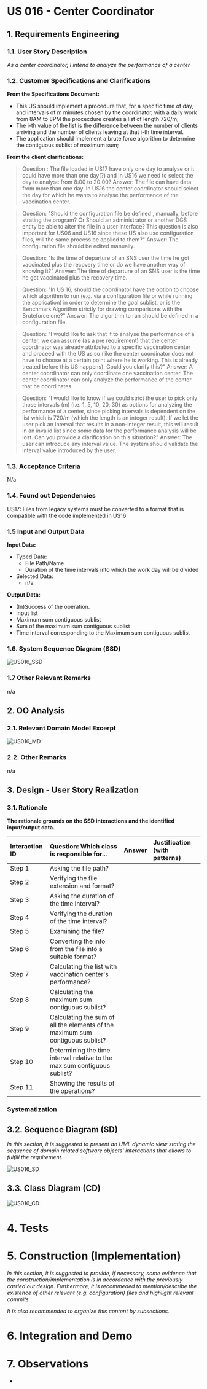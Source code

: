# US 016 - Center Coordinator

## 1. Requirements Engineering

### 1.1. User Story Description

*As a center coordinator, I intend to analyze the performance of a center*

### 1.2. Customer Specifications and Clarifications

**From the Specifications Document:**
* This US should implement a procedure that, for a specific time of day, and intervals of m minutes  chosen by the coordinator, with a daily work from 8AM to 8PM the procecdure creates a list of length 720/m;
* The i-th value of the list is the difference between the number of clients arriving and the number of clients leaving at that i-th time interval.
* The application should implement a brute force algorithm to determine the contiguous sublist of maximum sum;


**From the client clarifications:**
> Question : The file loaded in US17 have only one day to analyse or it could have more than one day(?) and in US16 we need to select the day to analyse from 8:00 to 20:00?
> Answer: The file can have data from more than one day. In US16 the center coordinator should select the day for which he wants to analyse the performance of the vaccination center.

>Question: "Should the configuration file be defined , manually, before strating the program? Or Should an administrator or another DGS entity be able to alter the file in a user interface? This question is also important for US06 and US16 since these US also use configuration files, will the same process be applied to them?"
>Answer: The configuration file should be edited manually.

>Question: "Is the time of departure of an SNS user the time he got vaccinated plus the recovery time or do we have another way of knowing it?"
>Answer: The time of departure of an SNS user is the time he got vaccinated plus the recovery time.

>Question: "In US 16, should the coordinator have the option to choose which algorithm to run (e.g. via a configuration file or while running the application) in order to determine the goal sublist, or is the Benchmark Algorithm strictly for drawing comparisons with the Bruteforce one?"
>Answer: The algorithm to run should be defined in a configuration file.

>Question: "I would like to ask that if to analyse the performance of a center, we can assume (as a pre requirement) that the center coordinator was already attributed to a specific vaccination center and proceed with the US as so (like the center coordinator does not have to choose at a certain point where he is working. This is already treated before this US happens). Could you clarify this?"
>Answer: A center coordinator can only coordinate one vaccination center. The center coordinator can only analyze the performance of the center that he coordinates.

>Question: "I would like to know if we could strict the user to pick only those intervals (m) (i.e. 1, 5, 10, 20, 30) as options for analyzing the performance of a center, since picking intervals is dependent on the list which is 720/m (which the length is an integer result). If we let the user pick an interval that results in a non-integer result, this will result in an invalid list since some data for the performance analysis will be lost. Can you provide a clarification on this situation?"
>Answer: The user can introduce any interval value. The system should validate the interval value introduced by the user.

### 1.3. Acceptance Criteria

N/a

### 1.4. Found out Dependencies

US17: Files from legacy systems must be converted to a format that is compatible with the code implemented in US16

### 1.5 Input and Output Data

**Input Data:**
* Typed Data:
  * File Path/Name
  * Duration of the time intervals into which the work day will be divided
* Selected Data:
  * n/a

**Output Data:**
* (In)Success of the operation.
* Input list
* Maximum sum contiguous sublist
* Sum of the maximum sum contiguous sublist
* Time interval corresponding to the  Maximum sum contiguous sublist

### 1.6. System Sequence Diagram (SSD)

![US016_SSD](US016_SSD.svg)


### 1.7 Other Relevant Remarks

n/a

## 2. OO Analysis

### 2.1. Relevant Domain Model Excerpt

![US016_MD](US016_MD.svg)

### 2.2. Other Remarks

n/a


## 3. Design - User Story Realization

### 3.1. Rationale

**The rationale grounds on the SSD interactions and the identified input/output data.**

| Interaction ID | Question: Which class is responsible for...                                     | Answer              | Justification (with patterns)                                            |
|:---------------|:--------------------------------------------------------------------------------|:--------------------|:-------------------------------------------------------------------------|
| Step 1  		     | Asking the file path?		                                                         |      |                                                                          |
| Step 2  		     | Verifying the file extension and format?	                                       |  |                                                                          |
| Step 3  		     | Asking the duration of the time interval?                                       |        |                                                                          |
| Step 4  		     | Verifying the duration of the time interval?                                    |           |                                                                          |
| Step 5  		     | Examining the file? 						                                                      |      |                                                                          |
| Step 6  		     | Converting the info from the file into a suitable format?					                  |        |  |
| Step 7  		     | Calculating the list with vaccination center's performance?						               |    |                                                                          |
| Step 8  		     | Calculating the maximum sum contiguous sublist?		                               |      |                                                                          |
| Step 9 		      | Calculating the sum of all the elements of the maximum sum contiguous sublist?	 |  |                                                                          |
| Step 10  		    | Determining the time interval relative to the max sum contiguous sublist?       |        |                                                                          |
| Step 11  		    | Showing the results of the operations?                                          |           |                                                                          |

### Systematization ##


## 3.2. Sequence Diagram (SD)

*In this section, it is suggested to present an UML dynamic view stating the sequence of domain related software objects' interactions that allows to fulfill the requirement.*

![US016_SD](US016_SD.svg)

## 3.3. Class Diagram (CD)

![US016_CD](US016_CD.svg)

# 4. Tests



# 5. Construction (Implementation)

*In this section, it is suggested to provide, if necessary, some evidence that the construction/implementation is in accordance with the previously carried out design. Furthermore, it is recommeded to mention/describe the existence of other relevant (e.g. configuration) files and highlight relevant commits.*

*It is also recommended to organize this content by subsections.*

# 6. Integration and Demo



# 7. Observations

*



